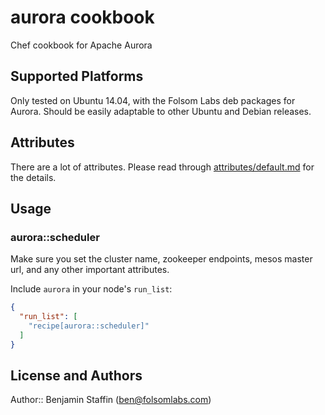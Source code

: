 # aurora cookbook

Chef cookbook for Apache Aurora

## Supported Platforms

Only tested on Ubuntu 14.04, with the Folsom Labs deb packages for Aurora. Should be easily adaptable to other Ubuntu and Debian releases.

## Attributes

There are a lot of attributes. Please read through [attributes/default.md](attributes/default.md) for the details.

## Usage

### aurora::scheduler

Make sure you set the cluster name, zookeeper endpoints, mesos master url, and any other important attributes.

Include `aurora` in your node's `run_list`:

```json
{
  "run_list": [
    "recipe[aurora::scheduler]"
  ]
}
```

## License and Authors

Author:: Benjamin Staffin (<ben@folsomlabs.com>)
